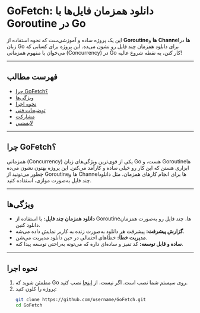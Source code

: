 # GoFetch: دانلود همزمان فایل‌ها با Goroutine در Go

این یک پروژه ساده و آموزشی‌ست که نحوه استفاده از **Goroutine‌ها** و **Channel‌ها** در زبان Go برای دانلود همزمان چند فایل رو نشون می‌ده. این پروژه برای کسایی که می‌خوان با مفهوم همزمانی (Concurrency) در Go کار کنن، یه نقطه شروع عالیه!

---

## فهرست مطالب
- [چرا GoFetch؟](#چرا-gofetch)
- [ویژگی‌ها](#ویژگی‌ها)
- [نحوه اجرا](#نحوه-اجرا)
- [توضیحات فنی](#توضیحات-فنی)
- [مشارکت](#مشارکت)
- [لایسنس](#لایسنس)

---

## چرا GoFetch؟
همزمانی (Concurrency) یکی از قوی‌ترین ویژگی‌های زبان Go هست، و Goroutine‌ها ابزاری هستن که این کار رو خیلی ساده و کارآمد می‌کنن. این پروژه بهتون نشون می‌ده چطور می‌تونید از Goroutine‌ها و Channel‌ها برای انجام کارهای همزمان، مثل دانلود چند فایل به‌صورت موازی، استفاده کنید.

---

## ویژگی‌ها
- **دانلود همزمان چند فایل:** با استفاده از Goroutine‌ها، چند فایل رو به‌صورت همزمان دانلود کنین.
- **گزارش پیشرفت:** پیشرفت هر دانلود به‌صورت زنده به کاربر نمایش داده می‌شه.
- **مدیریت خطا:** خطاهای احتمالی در حین دانلود مدیریت می‌شن.
- **ساده و قابل توسعه:** کد تمیز و ساده‌ای داره که می‌تونه به‌راحتی توسعه پیدا کنه.

---

## نحوه اجرا
1. مطمئن شوید که Go روی سیستم شما نصب است. اگر نیست، از [اینجا](https://golang.org/dl/) نصب کنید.
2. پروژه را کلون کنید:
   ```bash
   git clone https://github.com/username/GoFetch.git
   cd GoFetch